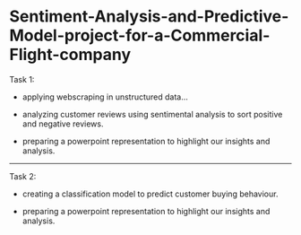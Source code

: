 # Sentiment-Analysis-and-Predictive-Model-project-for-a-Commercial-Flight-company


Task 1:

- applying webscraping in unstructured data...

- analyzing customer reviews using sentimental analysis to sort positive and negative reviews.

- preparing a powerpoint representation to highlight our insights and analysis.


------------------------------------------------------------------------------------------------------------------------

Task 2:

- creating a classification model to predict customer buying behaviour.

- preparing a powerpoint representation to highlight our insights and analysis.
